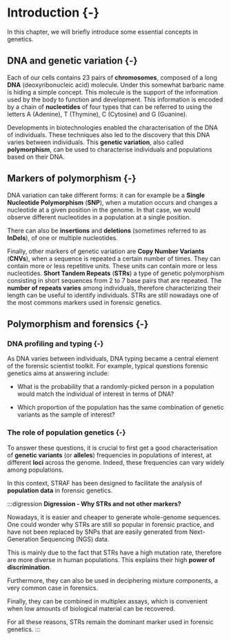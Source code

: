 # Introduction {-}



In this chapter, we will briefly introduce some essential concepts in genetics.

## DNA and genetic variation {-}

Each of our cells contains 23 pairs of __chromosomes__, composed of a long __DNA__ 
(deoxyribonucleic acid) molecule. Under this somewhat barbaric name
is hiding a simple concept. This molecule is the support of the information 
used by the body to function and development. This information is encoded by a 
chain of __nucleotides__ of four types that can be referred to using the letters
A (Adenine), T (Thymine), C (Cytosine) and G (Guanine).

Developments in biotechnologies enabled the characterisation of the DNA of
individuals. These techniques also led to the discovery that this DNA varies
between individuals. This __genetic variation__, also called __polymorphism__, 
can be used to characterise individuals and populations based on their DNA.

## Markers of polymorphism {-}

DNA variation can take different forms: it can for example be a 
__Single Nucleotide Polymorphism__ (**SNP**), when a mutation occurs and changes a
nucleotide at a given position in the genome. In that case, we would observe
different nucleotides in a population at a single position. 

There can also be __insertions__ and __deletions__ (sometimes referred to as
**InDels**), of one or multiple nucleotides.

Finally, other markers of genetic variation are __Copy Number Variants__ (**CNVs**), 
when a sequence is repeated a certain number of times. 
They can contain more or less repetitive units. These units can contain more or 
less nucleotides. __Short Tandem Repeats__ (**STRs**) a type of genetic 
polymorphism consisting in short sequences from 2 to 7 base pairs that are 
repeated. The __number of repeats varies__ among individuals, therefore characterizing 
their length can be useful to identify individuals. STRs are still nowadays one of 
the most commons markers used in forensic genetics.

## Polymorphism and forensics {-}

### DNA profiling and typing {-}

As DNA varies between individuals, DNA typing became a central element of the forensic
scientist toolkit. For example, typical questions forensic genetics aims at
answering include:

* What is the probability that a randomly-picked person in a population would 
match the individual of interest in terms of DNA?

* Which proportion of the population has the same combination of
genetic variants as the sample of interest?

### The role of population genetics {-}

To answer these questions, it is crucial to first get a good characterisation 
of __genetic variants__ (or **alleles**) frequencies in populations of interest,
at different __loci__ across the genome. Indeed, these frequencies can vary 
widely among populations.

In this context, STRAF has been designed to facilitate the analysis of 
__population data__ in forensic genetics.


:::digression
__Digression - Why STRs and not other markers?__

Nowadays, it is easier and cheaper to generate whole-genome sequences. One could
wonder why STRs are still so popular in forensic practice, and have not been replaced
by SNPs that are easily generated from Next-Generation Sequencing (NGS) data.

This is mainly due to the fact that STRs have a high mutation rate, therefore
are more diverse in human populations. This explains their high __power of discrimination__.

Furthermore, they can also be used in deciphering mixture components, a very common
case in forensics.

Finally, they can be combined in multiplex assays, which is convenient when low 
amounts of biological material can be recovered.

For all these reasons, STRs remain the dominant marker used in forensic genetics.
:::
